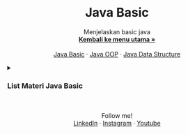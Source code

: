 <br />
<div align="center">
  <h1 align="center">Java Basic</h1>

  <p align="center">
    Menjelaskan basic java
    <br />
    <a href="https://github.com/falahdrrhmn/Tutorial-Java/blob/main/README.md"><strong>Kembali ke menu utama »</strong></a>
    <br />
    <br />
    <a href="https://github.com/falahdrrhmn/Tutorial-Java/tree/main/Java%20Basic#readme">Java Basic</a>
    ·
    <a href="https://github.com/falahdrrhmn/Tutorial-Java/blob/main/Java%20OOP/README.md">Java OOP</a>
    ·
    <a href="https://github.com/falahdrrhmn/Tutorial-Java/blob/main/Java%20Data%20Structure/README.md">Java Data Structure</a>
  </p>
</div>

<!-- TABLE OF CONTENTS -->
<details>
  <summary><H3>List Materi Java Basic</H3></summary>
  <ol>
    <li>
      <a href="https://github.com/falahdrrhmn/Tutorial-Java/tree/main/Java%20Basic#readme">Java Basic</a>
      <ul>
        <li><a href="https://github.com/falahdrrhmn/Tutorial-Java/blob/main/Java%20Basic/SejarahJava.md#top">Sejarah Java</a></li>
        <li><a href="https://github.com/falahdrrhmn/Tutorial-Java/blob/main/Java%20Basic/SyntaxDasar.md">Syntax Dasar Hello World!</a></li>
        <li><a href="https://github.com/falahdrrhmn/Tutorial-Java/blob/main/Java%20Basic/CommentsJava.md">Commant</a></li>
        <li><a href="https://github.com/falahdrrhmn/Tutorial-Java/blob/main/Java%20Basic/VariablesJava.md">Variables</a></li>
        <li><a href="https://github.com/falahdrrhmn/Tutorial-Java/blob/main/Java%20Basic/TipeData.md">Tipe Data</a></li>
        <li><a href="https://github.com/falahdrrhmn/Tutorial-Java/blob/main/Java%20Basic/Casting.md">Casting</a></li>
        <li><a href="https://github.com/falahdrrhmn/Tutorial-Java/blob/main/Java%20Basic/Operator.md">Operator</a></li>
        <li><a href="https://github.com/falahdrrhmn/Tutorial-Java/blob/main/Java%20Basic/JavaString.md">Java String</a></li>
        <li><a href="https://github.com/falahdrrhmn/Tutorial-Java/blob/main/Java%20Basic/JavaMath.md">Java Math</a></li>
        <li><a href="https://github.com/falahdrrhmn/Tutorial-Java/blob/main/Java%20Basic/JavaIf-elseStatement.md">Java If-else Statement</a></li>
        <li><a href="https://github.com/falahdrrhmn/Tutorial-Java/blob/main/Java%20Basic/JavaSwitchStatement.md">Java Switch Statement</a></li>
        <li><a href="https://github.com/falahdrrhmn/Tutorial-Java/blob/main/Java%20Basic/Looping.md">Built looping</a></li>
        <li><a href="https://github.com/falahdrrhmn/Tutorial-Java/blob/main/Java%20Basic/JavaArray.md">Java Array</a></li>
        <li><a href="https://github.com/falahdrrhmn/Tutorial-Java/blob/main/Java%20Basic/JavaMethods.md">Java Methods</a></li>
      </ul>
    </li>
  </ol>
</details>


<br>
<br>

<div align="center">
    Follow me!<br>
    <a href="https://bit.ly/3Qcg3s4">LinkedIn</a>
    ·
    <a href="https://bit.ly/3oRMMaA">Instagram</a>
    ·
    <a href="https://bit.ly/3zqrTrP">Youtube</a>
</div>

